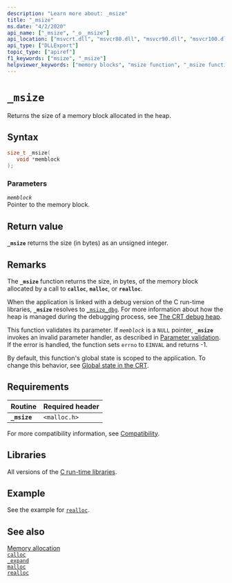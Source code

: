 ```yaml
---
description: "Learn more about: _msize"
title: "_msize"
ms.date: "4/2/2020"
api_name: ["_msize", "_o__msize"]
api_location: ["msvcrt.dll", "msvcr80.dll", "msvcr90.dll", "msvcr100.dll", "msvcr100_clr0400.dll", "msvcr110.dll", "msvcr110_clr0400.dll", "msvcr120.dll", "msvcr120_clr0400.dll", "ucrtbase.dll", "api-ms-win-crt-heap-l1-1-0.dll"]
api_type: ["DLLExport"]
topic_type: ["apiref"]
f1_keywords: ["msize", "_msize"]
helpviewer_keywords: ["memory blocks", "msize function", "_msize function"]
---
```

# `_msize`

Returns the size of a memory block allocated in the heap.

## Syntax

```C
size_t _msize(
   void *memblock
);
```

### Parameters

*`memblock`*\
Pointer to the memory block.

## Return value

**`_msize`** returns the size (in bytes) as an unsigned integer.

## Remarks

The **`_msize`** function returns the size, in bytes, of the memory block allocated by a call to **`calloc`**, **`malloc`**, or **`realloc`**.

When the application is linked with a debug version of the C run-time libraries, **`_msize`** resolves to [`_msize_dbg`](msize-dbg.md). For more information about how the heap is managed during the debugging process, see [The CRT debug heap](/visualstudio/debugger/crt-debug-heap-details).

This function validates its parameter. If *`memblock`* is a `NULL` pointer, **`_msize`** invokes an invalid parameter handler, as described in [Parameter validation](../parameter-validation.md). If the error is handled, the function sets `errno` to `EINVAL` and returns -1.

By default, this function's global state is scoped to the application. To change this behavior, see [Global state in the CRT](../global-state.md).

## Requirements

| Routine | Required header |
|---|---|
| **`_msize`** | `<malloc.h>` |

For more compatibility information, see [Compatibility](../compatibility.md).

## Libraries

All versions of the [C run-time libraries](../crt-library-features.md).

## Example

See the example for [`realloc`](realloc.md).

## See also

[Memory allocation](../memory-allocation.md)\
[`calloc`](calloc.md)\
[`_expand`](expand.md)\
[`malloc`](malloc.md)\
[`realloc`](realloc.md)
